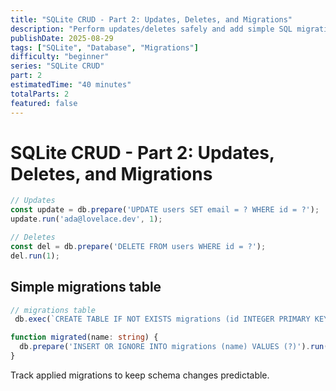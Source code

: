 ```yaml
---
title: "SQLite CRUD - Part 2: Updates, Deletes, and Migrations"
description: "Perform updates/deletes safely and add simple SQL migrations."
publishDate: 2025-08-29
tags: ["SQLite", "Database", "Migrations"]
difficulty: "beginner"
series: "SQLite CRUD"
part: 2
estimatedTime: "40 minutes"
totalParts: 2
featured: false
---
```


# SQLite CRUD - Part 2: Updates, Deletes, and Migrations

```ts
// Updates
const update = db.prepare('UPDATE users SET email = ? WHERE id = ?');
update.run('ada@lovelace.dev', 1);

// Deletes
const del = db.prepare('DELETE FROM users WHERE id = ?');
del.run(1);
```

## Simple migrations table
```ts
// migrations table
 db.exec(`CREATE TABLE IF NOT EXISTS migrations (id INTEGER PRIMARY KEY, name TEXT UNIQUE);`);

function migrated(name: string) {
  db.prepare('INSERT OR IGNORE INTO migrations (name) VALUES (?)').run(name);
}
```

Track applied migrations to keep schema changes predictable.